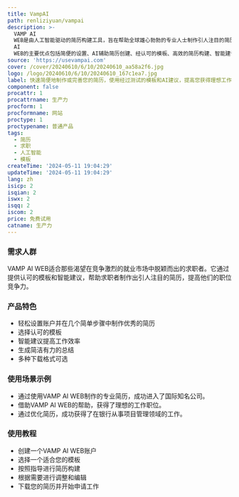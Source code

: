 ```yaml
---
title: VampAI
path: renliziyuan/vampai
description: >-
  VAMP AI
  WEB是由人工智能驱动的简历构建工具，旨在帮助全球雄心勃勃的专业人士制作引人注目的简历，释放他们的职业潜力，并获得他们喜欢的工作。它提供了经过认可的模板和智能建议，可以提高求职者的职位竞争力。VAMP
  AI
  WEB的主要优点包括简便的设置、AI辅助简历创建、经认可的模板、高效的简历构建、智能建议、多种下载选项、易于使用的仪表盘等。它适用于各种行业和职位，可以帮助求职者在竞争激烈的就业市场中脱颖而出。
source: 'https://usevampai.com'
cover: /cover/20240610/6/10/20240610_aa58a2f6.jpg
logo: /logo/20240610/6/10/20240610_167c1ea7.jpg
label: 快速简便地制作或完善您的简历，使用经过测试的模板和AI建议，提高您获得理想工作的机会。
component: false
procattr: 1
procattrname: 生产力
procform: 1
procformname: 网站
proctype: 1
proctypename: 普通产品
tags:
  - 简历
  - 求职
  - 人工智能
  - 模板
createTime: '2024-05-11 19:04:29'
updateTime: '2024-05-11 19:04:29'
lang: zh
isicp: 2
isqian: 2
iswx: 2
isqq: 2
iscom: 2
price: 免费试用
catname: 生产力
---
```




### 需求人群
VAMP AI WEB适合那些渴望在竞争激烈的就业市场中脱颖而出的求职者。它通过提供认可的模板和智能建议，帮助求职者制作出引人注目的简历，提高他们的职位竞争力。

### 产品特色
* 轻松设置账户并在几个简单步骤中制作优秀的简历
* 选择认可的模板
* 智能建议提高工作效率
* 生成简洁有力的总结
* 多种下载格式可选

### 使用场景示例
* 通过使用VAMP AI WEB制作的专业简历，成功进入了国际知名公司。
* 借助VAMP AI WEB的帮助，获得了理想的工作职位。
* 通过优化简历，成功获得了在银行从事项目管理领域的工作。

### 使用教程
* 创建一个VAMP AI WEB账户
* 选择一个适合您的模板
* 按照指导进行简历构建
* 根据需要进行调整和编辑
* 下载您的简历并开始申请工作

  
